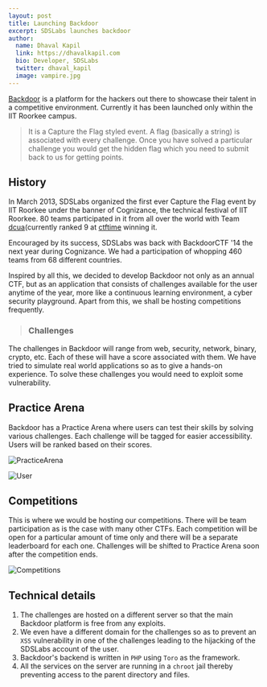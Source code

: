 ```yaml
---
layout: post
title: Launching Backdoor
excerpt: SDSLabs launches backdoor
author:
  name: Dhaval Kapil
  link: https://dhavalkapil.com
  bio: Developer, SDSLabs
  twitter: dhaval_kapil
  image: vampire.jpg
---
```


[Backdoor](https://backdoor.sdslabs.co.in/ "Backdoor") is a platform for the hackers out there to showcase their talent in a competitive environment. Currently it has been launched only within the IIT Roorkee campus.

> It is a Capture the Flag styled event. A flag (basically a string) is associated with every challenge. Once you have solved a particular challenge you would get the hidden flag which you need to submit back to us for getting points.

## History

In March 2013, SDSLabs organized the first ever Capture the Flag event by IIT Roorkee under the banner of Cognizance, the technical festival of IIT Roorkee. 80 teams participated in it from all over the world with Team [dcua](https://ctftime.org/team/762 "Team dcua")(currently ranked 9 at [ctftime](https://ctftime.org/ "ctftime") winning it.

Encouraged by its success, SDSLabs was back with BackdoorCTF '14 the next year during Cognizance. We had a participation of whopping 460 teams from 68 different countries. 

Inspired by all this, we decided to develop Backdoor not only as an annual CTF, but as an application that consists of challenges available for the user anytime of the year, more like a continuous learning environment, a cyber security playground. Apart from this, we shall be hosting competitions frequently. 

> ### Challenges

The challenges in Backdoor will range from web, security, network, binary, crypto, etc. Each of these will have a score associated with them. We have tried to simulate real world applications so as to give a hands-on experience. To solve these challenges you would need to exploit some vulnerability.

## Practice Arena

Backdoor has a Practice Arena where users can test their skills by solving various challenges. Each challenge will be tagged for easier accessibility. Users will be ranked based on their scores.

![PracticeArena](/images/posts/launching-backdoor/practice-arena.png)

![User](/images/posts/launching-backdoor/user.png)

## Competitions

This is where we would be hosting our competitions. There will be team participation as is the case with many other CTFs. Each competition will be open for a particular amount of time only and there will be a separate leaderboard for each one. Challenges will be shifted to Practice Arena soon after the competition ends. 

![Competitions](/images/posts/launching-backdoor/competitions.png)

## Technical details

1. The challenges are hosted on a different server so that the main Backdoor platform is free from any exploits.
2. We even have a different domain for the challenges so as to prevent an `XSS` vulnerability in one of the challenges leading to the hijacking of the SDSLabs account of the user.
3. Backdoor's backend is written in `PHP` using `Toro` as the framework.
4. All the services on the server are running in a `chroot` jail thereby preventing access to the parent directory and files.
